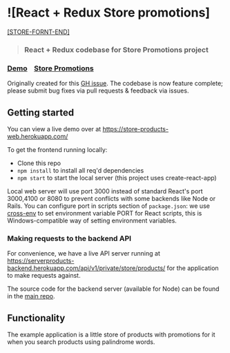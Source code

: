 # ![React + Redux Store promotions]

[[STORE-FORNT-END]]()

> ### React + Redux codebase for Store Promotions project

### [Demo]()&nbsp;&nbsp;&nbsp;&nbsp;[Store Promotions](https://github.com/luchoguerraa/store-promotions-client)

Originally created for this [GH issue](https://github.com/luchoguerraa/store-product-web.git). The codebase is now feature complete; please submit bug fixes via pull requests & feedback via issues.

## Getting started

You can view a live demo over at https://store-products-web.herokuapp.com/

To get the frontend running locally:

- Clone this repo
- `npm install` to install all req'd dependencies
- `npm start` to start the local server (this project uses create-react-app)

Local web server will use port 3000 instead of standard React's port 3000,4100 or 8080 to prevent conflicts with some backends like Node or Rails. You can configure port in scripts section of `package.json`: we use [cross-env](https://github.com/kentcdodds/cross-env) to set environment variable PORT for React scripts, this is Windows-compatible way of setting environment variables.
 
### Making requests to the backend API

For convenience, we have a live API server running at https://serverproducts-backend.herokuapp.com/api/v1/private/store/products/ for the application to make requests against.

The source code for the backend server (available for Node) can be found in the [main repo](https://github.com/luchoguerraa/serveproducts.git).

## Functionality 

The example application is a little store of products with promotions for it when you search products using palindrome words.


